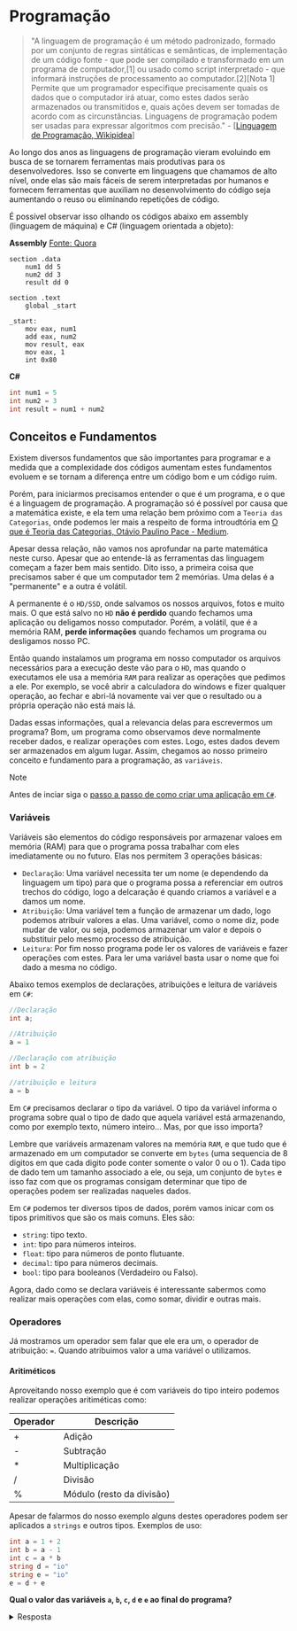 # Programação

> "A linguagem de programação é um método padronizado, formado por um conjunto de regras sintáticas e semânticas, de implementação de um código fonte - que pode ser compilado e transformado em um programa de computador,[1] ou usado como script interpretado - que informará instruções de processamento ao computador.[2][Nota 1] Permite que um programador especifique precisamente quais os dados que o computador irá atuar, como estes dados serão armazenados ou transmitidos e, quais ações devem ser tomadas de acordo com as circunstâncias. Linguagens de programação podem ser usadas para expressar algoritmos com precisão." - [[Linguagem de Programação, Wikipidea](https://pt.wikipedia.org/wiki/Linguagem_de_programa%C3%A7%C3%A3o)]

Ao longo dos anos as linguagens de programação vieram evoluindo em busca de se tornarem ferramentas mais produtivas para os desenvolvedores. Isso se converte em linguagens que chamamos de alto nível, onde elas são maís fáceis de serem interpretadas por humanos e fornecem ferramentas que auxiliam no desenvolvimento do código seja aumentando o reuso ou eliminando repetições de código.

É possível observar isso olhando os códigos abaixo em assembly (linguagem de máquina) e C# (linguagem orientada a objeto):

**Assembly** [Fonte: Quora](https://www.quora.com/How-do-I-write-an-assembly-language-program-to-add-two-numbers)
``` assembly
section .data 
    num1 dd 5 
    num2 dd 3 
    result dd 0 
 
section .text 
    global _start 
 
_start: 
    mov eax, num1 
    add eax, num2 
    mov result, eax 
    mov eax, 1 
    int 0x80 
```

**C#**
```csharp 
int num1 = 5
int num2 = 3
int result = num1 + num2
```

## Conceitos e Fundamentos

Existem diversos fundamentos que são importantes para programar e a medida que a complexidade dos códigos aumentam estes fundamentos evoluem e se tornam a diferença entre um código bom e um código ruim.

Porém, para iniciarmos precisamos entender o que é um programa, e o que é a linguagem de programação. A programação só é possível por causa que a matemática existe, e ela tem uma relação bem próximo com a `Teoria das Categorias`, onde podemos ler mais a respeito de forma introudtória em [O que é Teoria das Categorias, Otávio Paulino Pace - Medium](https://medium.com/@otaviopp8/o-que-%C3%A9-teoria-das-categorias-5e7ed0d64a94).

Apesar dessa relação, não vamos nos aprofundar na parte matemática neste curso. Apesar que ao entende-lá as ferramentas das linguagem começam a fazer bem mais sentido. Dito isso, a primeira coisa que precisamos saber é que um computador tem 2 memórias. Uma delas é a "permanente" e a outra é volátil.

A permanente é o `HD/SSD`, onde salvamos os nossos arquivos, fotos e muito mais. O que está salvo no `HD` **não é perdido** quando fechamos uma aplicação ou deligamos nosso computador. Porém, a volátil, que é a memória RAM, **perde informações** quando fechamos um programa ou desligamos nosso PC.

Então quando instalamos um programa em nosso computador os arquivos necessários para a execução deste vão para o `HD`, mas quando o executamos ele usa a memória `RAM` para realizar as operações que pedimos a ele. Por exemplo, se você abrir a calculadora do windows e fizer qualquer operação, ao fechar e abri-lá novamente vai ver que o resultado ou a própria operação não está mais lá.

Dadas essas informações, qual a relevancia delas para escrevermos um programa? Bom, um programa como observamos deve normalmente receber dados, e realizar operações com estes. Logo, estes dados devem ser armazenados em algum lugar. Assim, chegamos ao nosso primeiro conceito e fundamento para a programação, as `variáveis`.

> [!NOTE] 
> Antes de inciar siga o [passo a passo de como criar uma aplicação em `C#`](csharp-console.md).

### Variáveis

Variáveis são elementos do código responsáveis por armazenar valoes em memória (RAM) para que o programa possa trabalhar com eles imediatamente ou no futuro. Elas nos permitem 3 operações básicas:

- `Declaração`: Uma variável necessita ter um nome (e dependendo da linguagem um tipo) para que o programa possa a referenciar em outros trechos do código, logo a delcaração é quando criamos a variável e a damos um nome.
- `Atribuição`: Uma variável tem a função de armazenar um dado, logo podemos atribuir valores a elas. Uma variável, como o nome diz, pode mudar de valor, ou seja, podemos armazenar um valor e depois o substituir pelo mesmo processo de atribuição.
- `Leitura`: Por fim nosso programa pode ler os valores de variáveis e fazer operações com estes. Para ler uma variável basta usar o nome que foi dado a mesma no código.

Abaixo temos exemplos de declarações, atribuições e leitura de variáveis em `C#`:

```csharp
//Declaração
int a;

//Atribuição
a = 1

//Declaração com atribuição
int b = 2

//atribuição e leitura
a = b
```

Em `C#` precisamos declarar o tipo da variável. O tipo da variável informa o programa sobre qual o tipo de dado que aquela variável está armazenando, como por exemplo texto, número inteiro... Mas, por que isso importa?

Lembre que variáveis armazenam valores na memória `RAM`, e que tudo que é armazenado em um computador se converte em `bytes` (uma sequencia de 8 digitos em que cada digito pode conter somente o valor 0 ou o 1). Cada tipo de dado tem um tamanho associado a ele, ou seja, um conjunto de `bytes` e isso faz com que os programas consigam determinar que tipo de operações podem ser realizadas naqueles dados.

Em `C#` podemos ter diversos tipos de dados, porém vamos inicar com os tipos primitivos que são os mais comuns. Eles são:

- `string`: tipo texto.
- `int`: tipo para números inteiros.
- `float`: tipo para números de ponto flutuante.
- `decimal`: tipo para números decimais.
- `bool`: tipo para booleanos (Verdadeiro ou Falso).

Agora, dado como se declara variáveis é interessante sabermos como realizar mais operações com elas, como somar, dividir e outras mais.

### Operadores

Já mostramos um operador sem falar que ele era um, o operador de atribuição: `=`. Quando atribuimos valor a uma variável o utilizamos. 

#### Aritiméticos

Aproveitando nosso exemplo que é com variáveis do tipo inteiro podemos realizar operações aritiméticas como:

| Operador | Descrição |
| -------- | --------- |
| + | Adição |
| - | Subtração |
| * | Multiplicação |
| / | Divisão |
| % | Módulo (resto da divisão) |


Apesar de falarmos do nosso exemplo alguns destes operadores podem ser aplicados a `strings` e outros tipos. Exemplos de uso:


```csharp
int a = 1 + 2
int b = a - 1
int c = a * b
string d = "io"
string e = "io"
e = d + e
```

**Qual o valor das variáveis `a`, `b`, `c`, `d` e `e` ao final do programa?**
<details>
    <summary>Resposta</summary>

- `a = 3`
- `b = 2`
- `c = 6`
- `d = "io"`
- `e = "ioio"`

<details>

Para os próximos operadores acompanharemos o artigo [Tipos de Operadores do C#, DevMedia](https://www.devmedia.com.br/tipos-de-operadores-do-csharp/18873).

## Referencias

- [Linguagem de Programação, Wikipidea](https://pt.wikipedia.org/wiki/Linguagem_de_programa%C3%A7%C3%A3o)
- [How do I write an assembly language program to add two numbers?, Quora](https://www.quora.com/How-do-I-write-an-assembly-language-program-to-add-two-numbers)
- [O que é Teoria das Categorias, Otávio Paulino Pace - Medium](https://medium.com/@otaviopp8/o-que-%C3%A9-teoria-das-categorias-5e7ed0d64a94)
- [Tipos de Operadores do C#, DevMedia](https://www.devmedia.com.br/tipos-de-operadores-do-csharp/18873)

## Inidcações de Leitura
- [Category Theory for Programmers, Bartosz Milewiski](https://unglueit-files.s3.amazonaws.com/ebf/e90890f0a6ea420c9825657d6f3a851d.pdf) (Avançado)